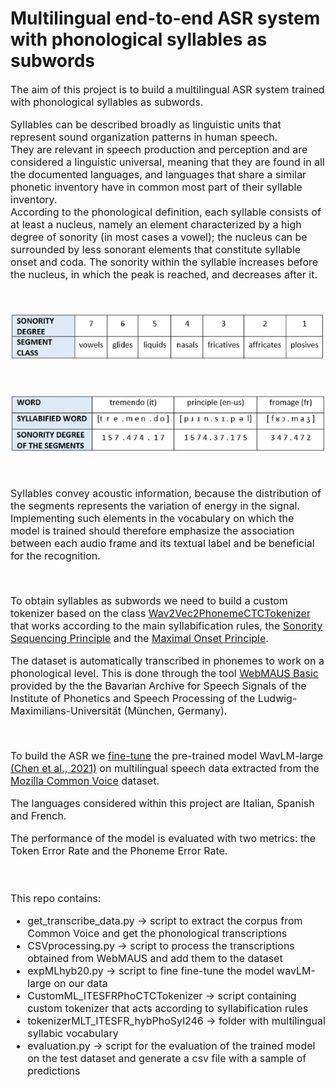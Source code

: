 # Multilingual end-to-end ASR system with phonological syllables as subwords

<font size="3">

The aim of this project is to build a multilingual ASR system trained with phonological syllables as subwords.

Syllables can be described broadly as linguistic units that represent sound organization patterns in human speech.  <br/>
They are relevant in speech production and perception and are considered a linguistic universal, meaning that they are found in all the documented languages, and languages that share a similar phonetic inventory have in common most part of their syllable inventory. <br/>
According to the phonological definition, each syllable consists of at least a nucleus, namely an element characterized by a high degree of sonority (in most cases a vowel); the nucleus can be surrounded by less sonorant elements that constitute syllable onset and coda. The sonority within the syllable increases before the nucleus, in which the peak is reached, and decreases after it.

<br/>

![Sonority scale](images/SonorityScale1.JPG)

<br/>

![Syllable structure](images/SyllableStructure1.JPG)

<br/>

Syllables convey acoustic information, because the distribution of the segments represents the variation of energy in the signal. <br/> Implementing such elements in the vocabulary on which the model is trained should therefore emphasize the association between each audio frame and its textual label and be beneficial for the recognition. 


<br/>

To obtain syllables as subwords we need to build a custom tokenizer based on the class [Wav2Vec2PhonemeCTCTokenizer](https://github.com/huggingface/transformers/blob/v4.24.0/src/transformers/models/wav2vec2_phoneme/tokenization_wav2vec2_phoneme.py#L94) that works according to the main syllabification rules, the [Sonority Sequencing Principle](http://www.ai.mit.edu/projects/dm/featgeom/clements90.pdf) and the [Maximal Onset Principle](https://dspace.mit.edu/handle/1721.1/16397).

The dataset is automatically transcribed in phonemes to work on a phonological level. This is done through the tool [WebMAUS Basic](https://clarin.phonetik.uni-muenchen.de/BASWebServices/interface/WebMAUSBasic) provided by the the Bavarian Archive for Speech Signals of the Institute of Phonetics and Speech Processing of the Ludwig-Maximilians-Universität (München, Germany).

<br/>

To build the ASR we [fine-tune](https://huggingface.co/blog/fine-tune-wav2vec2-english) the pre-trained model WavLM-large [(Chen et al., 2021)](https://arxiv.org/abs/2110.13900) on multilingual speech data extracted from the [Mozilla Common Voice](https://commonvoice.mozilla.org/it?gclid=Cj0KCQiA2-2eBhClARIsAGLQ2RlkVJtTFkEemoK3FvlpTxtFwuXvAHGOHadvXjzcbrx-R2Jw9eNdES8aAhcPEALw_wcB) dataset. <br/>

The languages considered within this project are Italian, Spanish and French. <br/>

The performance of the model is evaluated with two metrics: the Token Error Rate and the Phoneme Error Rate.
<br/>
<br/>
<br/>

This repo contains:


* get_transcribe_data.py -> script to extract the corpus from Common Voice and get the phonological transcriptions
* CSVprocessing.py -> script to process the transcriptions obtained from WebMAUS and add them to the dataset
* expMLhyb20.py -> script to fine fine-tune the model wavLM-large on our data
* CustomML_ITESFRPhoCTCTokenizer -> script containing custom tokenizer that acts according to syllabification rules
* tokenizerMLT_ITESFR_hybPhoSyl246 -> folder with multilingual syllabic vocabulary
* evaluation.py -> script for the evaluation of the trained model on the test dataset and generate a csv file with a sample of predictions 


</font>


